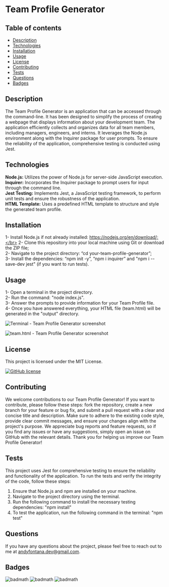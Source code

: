 # Team Profile Generator

## Table of contents
- [Description](#description)
- [Technologies](#technologies)
- [Installation](#installation)
- [Usage](#usage)
- [License](#license)
- [Contributing](#contributing)
- [Tests](#tests)
- [Questions](#questions)
- [Badges](#badges)
  
## Description
The Team Profile Generator is an application that can be accessed through the command-line. It has been designed to simplify the process of creating a webpage that displays information about your development team. The application efficiently collects and organizes data for all team members, including managers, engineers, and interns. It leverages the Node.js environment along with the Inquirer package for user prompts. To ensure the reliability of the application, comprehensive testing is conducted using Jest.

## Technologies
<b>Node.js:</b> Utilizes the power of Node.js for server-side JavaScript execution.</br>
<b>Inquirer:</b> Incorporates the Inquirer package to prompt users for input through the command line.</br>
<b>Jest Testing:</b> Implements Jest, a JavaScript testing framework, to perform unit tests and ensure the robustness of the application.</br>
<b>HTML Template:</b> Uses a predefined HTML template to structure and style the generated team profile.</br>

## Installation
1- Install Node.js if not already installed: https://nodejs.org/en/download/;</br>
2- Clone this repository into your local machine using Git or download the ZIP file;</br>
2- Navigate to the project directory: “cd your-team-profile-generator”; </br>
3- Install the dependencies: “npm init -y”, “npm i inquirer” and "npm i --save-dev jest" (if you want to run tests).

## Usage
1- Open a terminal in the project directory.</br>
2- Run the command: "node index.js".</br>
3- Answer the prompts to provide information for your Team Profile file.</br>
4- Once you have answered everything, your HTML file (team.html) will be generated in the "output" directory.</br>

![Terminal - Team Profile Generator screenshot](https://github.com/AndyFt/team-profile-generator/tree/main/assets/image/terminal-team-profile-generator-screenshot.png)

![team.html - Team Profile Generator screenshot](https://github.com/AndyFt/team-profile-generator/tree/main/assets/image/team-profile-generator-screenshot.png)

## License
This project is licensed under the MIT License.

[![GitHub license](https://img.shields.io/badge/license-MIT-blue.svg)](https://github.com/AndyFt/readme-generator/blob/master/LICENSE)

## Contributing
We welcome contributions to our Team Profile Generator! If you want to contribute, please follow these steps: fork the repository, create a new branch for your feature or bug fix, and submit a pull request with a clear and concise title and description. Make sure to adhere to the existing code style, provide clear commit messages, and ensure your changes align with the project's purpose. We appreciate bug reports and feature requests, so if you find any issues or have any suggestions, simply open an issue on GitHub with the relevant details. Thank you for helping us improve our Team Profile Generator!

## Tests
This project uses Jest for comprehensive testing to ensure the reliability and functionality of the application. To run the tests and verify the integrity of the code, follow these steps:

1. Ensure that Node.js and npm are installed on your machine.
2. Navigate to the project directory using the terminal.
3. Run the following command to install the necessary testing dependencies: "npm install"
4. To test the application, run the following command in the terminal: "npm test"


## Questions
If you have any questions about the project, please feel free to reach out to me at [andyfontana.dev@gmail.com](mailto:andyfontana.dev@gmail.com).

## Badges
![badmath](https://img.shields.io/badge/HTML-15.5-blue)
![badmath](https://img.shields.io/badge/JavaScript-82.9-orange)
![badmath](https://img.shields.io/badge/CSS-1.6-green)